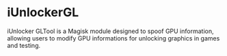 # iUnlockerGL
iUnlocker GLTool is a Magisk module designed to spoof GPU information, allowing users to modify GPU informations for unlocking graphics in games and testing.
